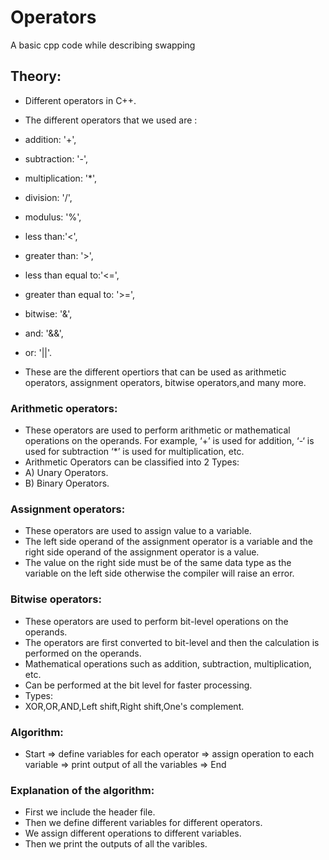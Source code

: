 # Operators
A basic cpp code while describing swapping

## Theory: 
- Different operators in C++.
- The different operators that we used are :
- addition: '+',
- subtraction: '-',
- multiplication: '*',
- division: '/',
- modulus: '%',
- less than:'<',
- greater than: '>',
- less than equal to:'<=',
- greater than equal to: '>=',
- bitwise: '&',
- and: '&&',
- or: '||'.

- These are the different opertiors that can be used as arithmetic operators, assignment operators, bitwise operators,and many more.

### Arithmetic operators:
- These operators are used to perform arithmetic or mathematical operations on the operands. For example, ‘+’ is used for addition, ‘-‘ is used for subtraction ‘*’ is used for 
  multiplication, etc.
- Arithmetic Operators can be classified into 2 Types:
- A) Unary Operators.
- B) Binary Operators.

### Assignment operators:
- These operators are used to assign value to a variable.
- The left side operand of the assignment operator is a variable and the right side operand of the assignment operator is a value.
- The value on the right side must be of the same data type as the variable on the left side otherwise the compiler will raise an error.

### Bitwise operators:
- These operators are used to perform bit-level operations on the operands.
- The operators are first converted to bit-level and then the calculation is performed on the operands.
- Mathematical operations such as addition, subtraction, multiplication, etc.
- Can be performed at the bit level for faster processing.
- Types:
- XOR,OR,AND,Left shift,Right shift,One's complement.

### Algorithm:

- Start => define variables for each operator => assign operation to each variable => print output of all the variables => End

### Explanation of the algorithm: 
- First we include the header file.
- Then we define different variables for different operators.
- We assign different operations to different variables.
- Then we print the outputs of all the varibles.
